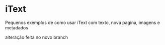 iText
=====

Pequenos exemplos de como usar iText com texto, nova pagina, imagens e metadados

alteração feita no novo branch
